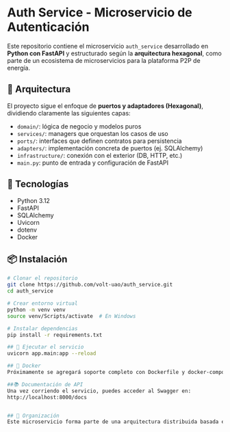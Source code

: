 # Auth Service - Microservicio de Autenticación

Este repositorio contiene el microservicio `auth_service` desarrollado en **Python con FastAPI** y estructurado según la **arquitectura hexagonal**, como parte de un ecosistema de microservicios para la plataforma P2P de energía.

## 🧱 Arquitectura

El proyecto sigue el enfoque de **puertos y adaptadores (Hexagonal)**, dividiendo claramente las siguientes capas:

- `domain/`: lógica de negocio y modelos puros
- `services/`: managers que orquestan los casos de uso
- `ports/`: interfaces que definen contratos para persistencia
- `adapters/`: implementación concreta de puertos (ej. SQLAlchemy)
- `infrastructure/`: conexión con el exterior (DB, HTTP, etc.)
- `main.py`: punto de entrada y configuración de FastAPI

## 🚀 Tecnologías

- Python 3.12
- FastAPI
- SQLAlchemy
- Uvicorn
- dotenv
- Docker

## 📦 Instalación

```bash
# Clonar el repositorio
git clone https://github.com/volt-uao/auth_service.git
cd auth_service

# Crear entorno virtual
python -m venv venv
source venv/Scripts/activate  # En Windows

# Instalar dependencias
pip install -r requirements.txt

## 🧪 Ejecutar el servicio
uvicorn app.main:app --reload

## 🐳 Docker
Próximamente se agregará soporte completo con Dockerfile y docker-compose.yml.

##📚 Documentación de API
Una vez corriendo el servicio, puedes acceder al Swagger en:
http://localhost:8000/docs


## 🧠 Organización
Este microservicio forma parte de una arquitectura distribuida basada en microservicios, desplegados como contenedores Docker y versionados de forma independiente.